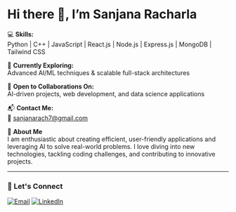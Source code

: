 # Hi there 👋, I’m Sanjana Racharla

💻 **Skills:**  
Python | C++ | JavaScript | React.js | Node.js | Express.js | MongoDB | Tailwind CSS

🌱 **Currently Exploring:**  
Advanced AI/ML techniques & scalable full-stack architectures

🤝 **Open to Collaborations On:**  
AI-driven projects, web development, and data science applications

📬 **Contact Me:**  
📧 [sanjanarach7@gmail.com](mailto:sanjanarach7@gmail.com)


🚀 **About Me**  
I am enthusiastic about creating efficient, user-friendly applications and leveraging AI to solve real-world problems. I love diving into new technologies, tackling coding challenges, and contributing to innovative projects.

---

### 🔗 Let's Connect
[![Email](https://img.shields.io/badge/Email-sanjanarach7%40gmail.com-red?style=for-the-badge&logo=gmail)](mailto:sanjanarach7@gmail.com)
[![LinkedIn](https://img.shields.io/badge/LinkedIn-Profile-blue?style=for-the-badge&logo=linkedin)](https://www.linkedin.com/in/racharla-sanjana-5b32a7242/)
